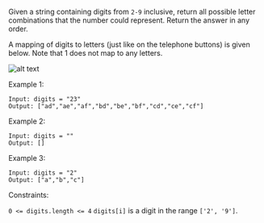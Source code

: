Given a string containing digits from `2-9` inclusive, return all possible letter combinations that the number could represent. Return the answer in any order.

A mapping of digits to letters (just like on the telephone buttons) is given below. Note that 1 does not map to any letters.

![alt text](https://assets.leetcode.com/uploads/2022/03/15/1200px-telephone-keypad2svg.png)
 

Example 1:
```
Input: digits = "23"
Output: ["ad","ae","af","bd","be","bf","cd","ce","cf"]
```
Example 2:
```
Input: digits = ""
Output: []
```
Example 3:
```
Input: digits = "2"
Output: ["a","b","c"]
 ```

Constraints:

`0 <= digits.length <= 4`
`digits[i]` is a digit in the range `['2', '9']`.
